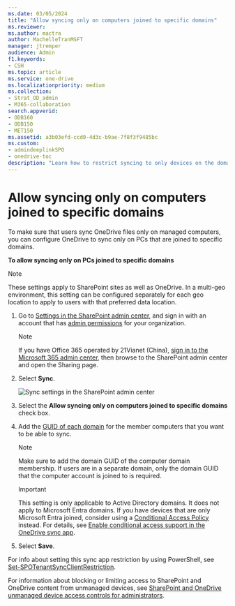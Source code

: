 ```yaml
---
ms.date: 03/05/2024
title: "Allow syncing only on computers joined to specific domains"
ms.reviewer: 
ms.author: mactra    
author: MachelleTranMSFT
manager: jtremper
audience: Admin
f1.keywords:
- CSH
ms.topic: article
ms.service: one-drive
ms.localizationpriority: medium
ms.collection: 
- Strat_OD_admin
- M365-collaboration
search.appverid:
- ODB160
- ODB150
- MET150
ms.assetid: a3b03efd-ccd0-4d3c-b9ae-7f8f3f9485bc
ms.custom:
- admindeeplinkSPO
- onedrive-toc
description: "Learn how to restrict syncing to only devices on the domains you specify."
---
```


# Allow syncing only on computers joined to specific domains

To make sure that users sync OneDrive files only on managed computers, you can configure OneDrive to sync only on PCs that are joined to specific domains.
  
 **To allow syncing only on PCs joined to specific domains**

> [!NOTE]
> These settings apply to SharePoint sites as well as OneDrive.
> In a multi-geo environment, this setting can be configured separately for each geo location to apply to users with that preferred data location.

1. Go to <a href="https://go.microsoft.com/fwlink/?linkid=2185072" target="_blank">Settings in the SharePoint admin center</a>, and sign in with an account that has [admin permissions](/sharepoint/sharepoint-admin-role) for your organization.

   > [!NOTE]
   > If you have Office 365 operated by 21Vianet (China), [sign in to the Microsoft 365 admin center](https://go.microsoft.com/fwlink/p/?linkid=850627), then browse to the SharePoint admin center and open the Sharing page.

2. Select **Sync**.

    ![Sync settings in the SharePoint admin center](media/sp-sync-settings.png)
  
3. Select the **Allow syncing only on computers joined to specific domains** check box.

4. Add the [GUID of each domain](/powershell/module/activedirectory/get-addomain) for the member computers that you want to be able to sync.

   > [!NOTE]
   > Make sure to add the domain GUID of the computer domain membership. If users are in a separate domain, only the domain GUID that the computer account is joined to is required.

   > [!IMPORTANT]
   > This setting is only applicable to Active Directory domains. It does not apply to Microsoft Entra domains. If you have devices that are only Microsoft Entra joined, consider using a [Conditional Access Policy](/azure/active-directory/conditional-access/overview) instead. For details, see [Enable conditional access support in the OneDrive sync app](enable-conditional-access.md).

7. Select **Save**.

For info about setting this sync app restriction by using PowerShell, see [Set-SPOTenantSyncClientRestriction](/powershell/module/sharepoint-online/set-spotenantsyncclientrestriction).

For information about blocking or limiting access to SharePoint and OneDrive content from unmanaged devices, see [SharePoint and OneDrive unmanaged device access controls for administrators](control-access-from-unmanaged-devices.md).

